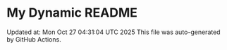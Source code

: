 # My Dynamic README
Updated at: Mon Oct 27 04:31:04 UTC 2025
This file was auto-generated by GitHub Actions.

